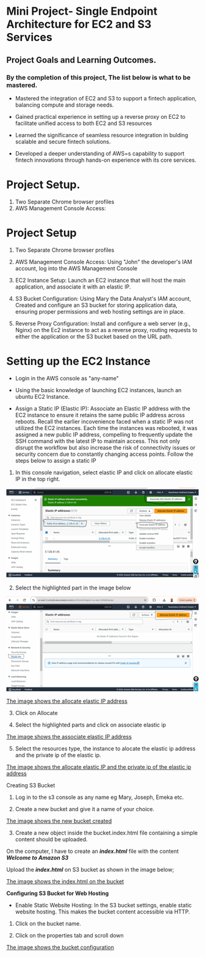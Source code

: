 # Mini Project- Single Endpoint Architecture for EC2 and S3 Services

## Project Goals and Learning Outcomes.

### By the completion of this project, The list below is what to be mastered.

- Mastered the integration of EC2 and S3 to support a fintech application, balancing compute and storage needs.
- Gained practical experience in setting up a reverse proxy on EC2 to facilitate unified access to both EC2 and S3 resources

- Learned the significance of seamless resource integration in bulding scalable and secure fintech solutions.
- Developed a deeper understanding of AWS=s capability to support fintech innovations through hands-on experience with its core services.

# Project Setup.

1. Two Separate Chrome browser profiles
2. AWS Management Console Access:

# Project Setup
1. Two Separate Chrome browser profiles

2. AWS Management Console Access: Using "John" the developer's IAM account, log into the AWS Management Console

3. EC2 Instance Setup: Launch an EC2 instance that will host the main application, and associate it with an elastic IP.

4. S3 Bucket Configuration: Using Mary the Data Analyst's IAM account, Created and configure an S3 bucket for storing application data, ensuring proper permissions and web hosting settings are in place. 

5. Reverse Proxy Configuration: Install and configure a web server (e.g., Nginx) on the Ec2 instance to act as a reverse proxy, routing requests to either the application or the S3 bucket based on the URL path. 

# Setting up the EC2 Instance

- Login in the AWS console as "any-name" 

- Using the basic knowledge of launching EC2 instances, launch an ubuntu EC2 Instance.

- Assign a Static IP (Elastic IP): Associate an Elastic IP address with the EC2 instance to ensure it retains the same public IP address across reboots. Recall the earlier incovenience faced when a static IP was not utilized the EC2 instances. Each time the instances was rebooted, it was assigned a new public IP address, compelling to frequently update the SSH command with the latest IP to maintain access. This not only disrupt the workflow but also increase the risk of connectivity issues or security concern due to constantly changing access points. Follow the steps below to assign a static IP 

1. In this console navigation, select elastic IP and click on allocate elastic IP in the top right.

![The image shows the EC2 console navigation](Image/images/associate-elastic-ip.png)

2. Select the highlighted part in the image below

![The image shows the allocate elastic IP address](Image/images/allocate-elastic-ip.png)


[The image shows the allocate elastic IP address](Image/images/allocate-elastic-ip2.png)

3. Click on Allocate

4. Select the highlighted parts and click on associate elastic ip


[The image shows the associate elastic IP address](Image/images/associate-elastic-ip.png)


5. Select the resources type, the instance to alocate the elastic ip address and the private ip of the elastic ip.


[The image shows the allocate elastic IP and the private ip of the elastic ip address](Image/images/allocate-ip.png)


Creating S3 Bucket

1. Log in to the s3 console as any name eg Mary, Joseph, Emeka etc. 

2. Create a new bucket and give it a name of your choice.

[The image shows the new bucket created](Image/images/allocate-elastic-ip2.png)

3. Create a new object inside the bucket.index.html file containing a simple content should be uploaded.

On the computer, I have to create an ***index.html*** file with the content ***Welcome to Amazon S3***

Upload the ***index.html*** on S3 bucket as shown in the image below;

[The image shows the index.html on the bucket](Image/images/index.html.png)


**Configuring S3 Bucket for Web Hosting**

- Enable Static Website Hosting: In the S3 bucket settings, enable static website hosting. This makes the bucket content accessible via HTTP. 

1. Click on the bucket name.

2. Click on the properties tab and scroll down

[The image shows the bucket configuration](Image/images/configuring-s3-bucket1.png)
